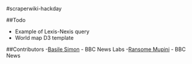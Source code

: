 #scraperwiki-hackday

##Todo
- Example of Lexis-Nexis query
- World map D3 template

##Contributors
-[Basile Simon](https://twitter.com/basilesimon) - BBC News Labs
-[Ransome Mupini](https://twitter.com/mupini) - BBC News
